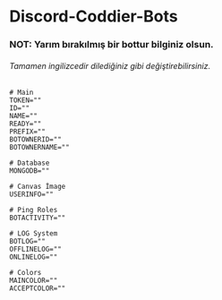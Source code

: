 # Discord-Coddier-Bots
### NOT: Yarım bırakılmış bir bottur bilginiz olsun.
###### Tamamen ingilizcedir dilediğiniz gibi değiştirebilirsiniz.

```
# Main
TOKEN=""
ID=""
NAME=""
READY=""
PREFIX=""
BOTOWNERID=""
BOTOWNERNAME=""

# Database
MONGODB=""

# Canvas İmage
USERINFO=""

# Ping Roles
BOTACTIVITY=""

# LOG System
BOTLOG=""
OFFLINELOG=""
ONLINELOG=""

# Colors
MAINCOLOR=""
ACCEPTCOLOR=""
